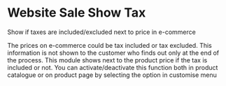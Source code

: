 # Website Sale Show Tax
Show if taxes are included/excluded next to price in e-commerce

The prices on e-commerce could be tax included or tax excluded.
This information is not shown to the customer
who finds out only at the end of the process.
This module shows next to the product price if the tax is included
or not.
You can activate/deactivate this function both in product catalogue 
or on product page by selecting the option in customise menu
